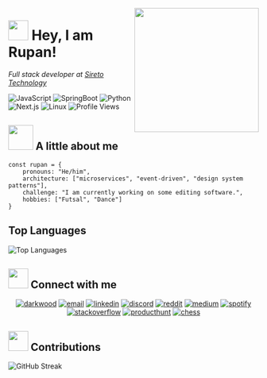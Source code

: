 <img 
align="right"
src="https://media2.giphy.com/media/v1.Y2lkPTc5MGI3NjExYXB2eDh0bDNpdXlsaHFncmV6bjV0d28xbjU2empxejBmdmszcmZ3YiZlcD12MV9pbnRlcm5hbF9naWZfYnlfaWQmY3Q9cw/w6TZfG2ab2w7hP241a/giphy.gif" 
     width="250">

<h1>
<img src="https://raw.githubusercontent.com/innng/innng/master/assets/kyubey.gif" height="40"/>
Hey, I am Rupan! 
</h1>


<i>Full stack developer at [Sireto Technology](https://sireto.io)</i>


![JavaScript](https://img.shields.io/badge/Code-JavaScript-informational?style=flat&logo=javascript&color=F7DF1E)
![SpringBoot](https://img.shields.io/badge/Framework-Springboot-informational?style=flat&logo=springboot&color=F7DF1E)
![Python](https://img.shields.io/badge/Code-Python-informational?style=flat&logo=python&color=3776AB)
![Next.js](https://img.shields.io/badge/Framework-Next.js-informational?style=flat&logo=next.js&color=000000)
![Linux](https://img.shields.io/badge/System-Linux-informational?style=flat&logo=linux&color=FCC624)
![Profile Views](https://komarev.com/ghpvc/?username=ruppo-912116&color=blue)

<h2> 
<img src="https://media0.giphy.com/media/v1.Y2lkPTc5MGI3NjExcnpzc3R3cnM5aWs3azR5a2VxcG9zMzd1MWZtNHQzYXhyc2QwNzNvNyZlcD12MV9pbnRlcm5hbF9naWZfYnlfaWQmY3Q9cw/k76eCxLAYwyjyFXClf/giphy.gif"
width=50
/>
A little about me</h2>

```
const rupan = {
    pronouns: "He/him",
    architecture: ["microservices", "event-driven", "design system patterns"],
    challenge: "I am currently working on some editing software.",
    hobbies: ["Futsal", "Dance"]
}
```

## Top Languages

![Top Languages](https://github-readme-stats.vercel.app/api/top-langs/?username=ruppo-912116&layout=compact&theme=radical)

<h2>
<img src="https://media0.giphy.com/media/v1.Y2lkPTc5MGI3NjExaGU0cmx2azRwcDkwdXV3dWM0Z3FwOGM5YXRlanhidzFjM3QyeTZkdyZlcD12MV9pbnRlcm5hbF9naWZfYnlfaWQmY3Q9cw/feQRYLoruyjguhLjK1/giphy.gif" width="40">
Connect with me</h2>

<p align="center">
  <a href="https://darkwood.com"><img src="https://img.icons8.com/fluent/96/000000/domain.png" alt="darkwood"/></a>
  <a href="mailto:newruppo123@gmail.com"><img src="https://img.icons8.com/color/96/000000/gmail.png" alt="email"/></a>
  <a href="www.linkedin.com/in/rupan555"><img src="https://img.icons8.com/color/96/000000/linkedin.png" alt="linkedin"/></a>
  <a href="https://discordapp.com/users/985734636573442058"><img src="https://img.icons8.com/color/96/000000/discord-logo.png" alt="discord"/></a>
  <a href="https://www.reddit.com/user/rupan"><img src="https://img.icons8.com/color/96/000000/reddit.png" alt="reddit"/></a>
  <a href="https://medium.com/@newruppo123"><img src="https://img.icons8.com/color/96/000000/medium-logo.png" alt="medium"/></a>
  <a href="https://open.spotify.com/user/rupan"><img src="https://img.icons8.com/color/96/000000/spotify--v1.png" alt="spotify"/></a>
  <a href="https://stackoverflow.com/users/20894489/andrew-jordan"><img src="https://img.icons8.com/color/96/000000/stackoverflow.png" alt="stackoverflow"/></a>
  <a href="https://www.producthunt.com/@andrew_jordan3"><img src="https://img.icons8.com/ios-glyphs/96/product-hunt.png" alt="producthunt"/></a>
  <a href="https://www.chess.com/member/yaboiRupan"><img src="https://img.icons8.com/color/96/knight.png" alt="chess"/></a>
</p>


<h2>
<img src="https://media1.giphy.com/media/v1.Y2lkPTc5MGI3NjExd2VhbXdtbDFhOHlheXhkY2R4NnpjZDVzaGViejJocjNtNHNsZzlpdSZlcD12MV9pbnRlcm5hbF9naWZfYnlfaWQmY3Q9cw/CwTvSiWflgCGKgz5eb/giphy.gif" width="40"/> 
Contributions
</h2>

![GitHub Streak](https://github-readme-streak-stats.herokuapp.com/?user=ruppo-912116&theme=radical&v=2)

